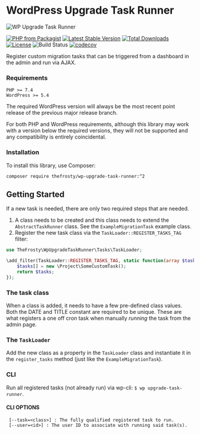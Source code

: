 # WordPress Upgrade Task Runner

![WP Upgrade Task Runner](.github/wp-upgrade-task-runner.jpg?raw=true "Upgrade Task Runner")

[![PHP from Packagist](https://img.shields.io/packagist/php-v/thefrosty/wp-upgrade-task-runner.svg)]()
[![Latest Stable Version](https://img.shields.io/packagist/v/thefrosty/wp-upgrade-task-runner.svg)](https://packagist.org/packages/thefrosty/wp-upgrade-task-runner)
[![Total Downloads](https://img.shields.io/packagist/dt/thefrosty/wp-upgrade-task-runner.svg)](https://packagist.org/packages/thefrosty/wp-upgrade-task-runner)
[![License](https://img.shields.io/packagist/l/thefrosty/wp-upgrade-task-runner.svg)](https://packagist.org/packages/thefrosty/wp-upgrade-task-runner)
![Build Status](https://github.com/thefrosty/wp-upgrade-task-runner/actions/workflows/main.yml/badge.svg)
[![codecov](https://codecov.io/gh/thefrosty/wp-upgrade-task-runner/branch/develop/graph/badge.svg)](https://codecov.io/gh/thefrosty/wp-upgrade-task-runner)

Register custom migration tasks that can be triggered from a dashboard in the admin and run via AJAX.

### Requirements

```
PHP >= 7.4
WordPress >= 5.4
```

The required WordPress version will always be the most recent point release of
the previous major release branch.

For both PHP and WordPress requirements, although this library may work with a
version below the required versions, they will not be supported and any
compatibility is entirely coincidental.

### Installation

To install this library, use Composer:

```
composer require thefrosty/wp-upgrade-task-runner:^2
```

## Getting Started

If a new task is needed, there are only two required steps that are needed.

1. A class needs to be created and this class needs to extend the `AbstractTaskRunner`
class. See the `ExampleMigrationTask` example class.
2. Register the new task class via the `TaskLoader::REGISTER_TASKS_TAG` filter:
```php
use TheFrosty\WpUpgradeTaskRunner\Tasks\TaskLoader;

\add_filter(TaskLoader::REGISTER_TASKS_TAG, static function(array $tasks): array {
    $tasks[] = new \Project\SomeCustomTask();
    return $tasks;
});
```

### The task class

When a class is added, it needs to have a few pre-defined class values. Both the DATE and TITLE constant are required
to be unique. These are what registers a one off cron task when manually _running_ the task from the admin page.

### The `TaskLoader`

Add the new class as a property in the `TaskLoader` class and instantiate it in the `register_tasks` method (just like
the `ExampleMigrationTask`).

### CLI

Run all registered tasks (not already run) via wp-cli: `$ wp upgrade-task-runner`.

#### CLI OPTIONS
     [--task=<class>] : The fully qualified registered task to run.
     [--user=<id>] : The user ID to associate with running said task(s).
